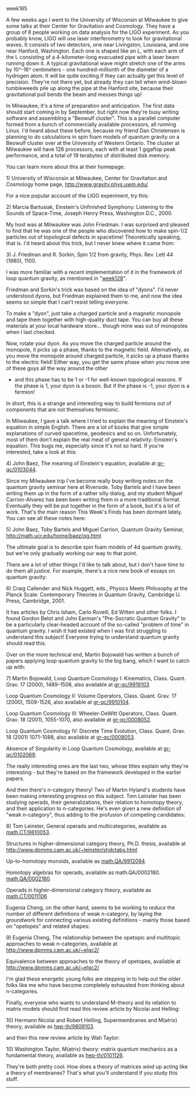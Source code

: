 week165

A few weeks ago I went to the University of Wisconsin at Milwaukee to
give some talks at their Center for Gravitation and Cosmology. They have
a group of 8 people working on data analysis for the LIGO experiment. As
you probably know, LIGO will use laser interferometry to look for
gravitational waves. It consists of two detectors, one near Livingston,
Louisiana, and one near Hanford, Washington. Each one is shaped like an
L, with each arm of the L consisting of a 4-kilometer-long evacuated
pipe with a laser beam running down it. A typical gravitational wave
might stretch one of the arms by 10^-16^ centimeters - one
hundred-millionth of the diameter of a hydrogen atom. It will be quite
exciting if they can actually get this level of precision. They\'re not
there yet, but already they can tell when wind-blown tumbleweeds pile up
along the pipe at the Hanford site, because their gravitational pull
bends the beam and messes things up!

In Milwaukee, it\'s a time of preparation and anticipation. The first
data should start coming in by September, but right now they\'re busy
writing software and assembling a \"Beowulf cluster\". This is a
parallel computer formed from a bunch of commercially available
processors, all running Linux. I\'d heard about these before, because my
friend Dan Christensen is planning to do calculations in spin foam
models of quantum gravity on a Beowulf cluster over at the University of
Western Ontario. The cluster at Milwaukee will have 128 processors, each
with at least 1 gigaflop peak performance, and a total of 19 terabytes
of distributed disk memory.

You can learn more about this at their homepage:

1\) University of Wisconsin at Milwaukee, Center for Gravitation and
Cosmology home page, <http://www.gravity.phys.uwm.edu/>

For a nice popular account of the LIGO experiment, try this:

2\) Marcia Bartusiak, Einstein\'s Unfinished Symphony: Listening to the
Sounds of Space-Time, Joseph Henry Press, Washington D.C., 2000.

My host was at Milwaukee was John Friedman. I was surprised and pleased
to find that he was one of the people who discovered how to make
spin-1/2 particles out of topological defects in spacetime!
Theoretically speaking, that is. I\'d heard about this trick, but I
never knew where it came from:

3\) J. Friedman and R. Sorkin, Spin 1/2 from gravity, Phys. Rev. Lett 44
(1980), 1100.

I was more familiar with a recent implementation of it in the framework
of loop quantum gravity, as mentioned in \"[week128](week128.html)\".

Friedman and Sorkin\'s trick was based on the idea of \"dyons\". I\'d
never understood dyons, but Friedman explained them to me, and now the
idea seems so simple that I can\'t resist telling everyone.

To make a \"dyon\", just take a charged particle and a magnetic monopole
and tape them together with high-quality duct tape. You can buy all
these materials at your local hardware store\... though mine was out of
monopoles when I last checked.

Now, rotate your dyon. As you move the charged particle around the
monopole, it picks up a phase, thanks to the magnetic field.
Alternatively, as you move the monopole around charged particle, it
picks up a phase thanks to the electric field! Either way, you get the
same phase when you move one of these guys all the way around the other
- and this phase has to be 1 or -1 for well-known topological reasons.
If the phase is 1, your dyon is a boson. But if the phase is -1, your
dyon is a fermion!

In short, this is a strange and interesting way to build fermions out of
components that are not themselves fermionic.

In Milwaukee, I gave a talk where I tried to explain the meaning of
Einstein\'s equation in simple English. There are a lot of books that
give simple explanations of curved spacetime, geodesics and so on.
Unfortunately, most of them don\'t explain the real meat of general
relativity: Einstein\'s equation. This bugs me, especially since it\'s
not so hard. If you\'re interested, take a look at this:

4\) John Baez, The meaning of Einstein\'s equation, available at
[gr-qc/0103044](http://xxx.lanl.gov/abs/gr-qc/0103044).

Since my Milwaukee trip I\'ve become really busy writing notes on the
quantum gravity seminar here at Riverside. Toby Bartels and I have been
writing them up in the form of a rather silly dialog, and my student
Miguel Carrion-Alvarez has been been writing them in a more traditional
format. Eventually they will be put together in the form of a book, but
it\'s a lot of work. That\'s the main reason This Week\'s Finds has been
dormant lately. You can see all these notes here:

5\) John Baez, Toby Bartels and Miguel Carrion, Quantum Gravity Seminar,
<http://math.ucr.edu/home/baez/qg.html>

The ultimate goal is to describe spin foam models of 4d quantum gravity,
but we\'re only gradually working our way to that point.

There are a lot of other things I\'d like to talk about, but I don\'t
have time to do them all justice. For example, there\'s a nice new book
of essays on quantum gravity:

6\) Craig Callender and Nick Huggett, eds., Physics Meets Philosophy at
the Planck Scale: Contemporary Theories in Quantum Gravity, Cambridge U.
Press, Cambridge, 2001.

It has articles by Chris Isham, Carlo Rovelli, Ed Witten and other
folks. I found Gordon Belot and John Earman\'s \"Pre-Socratic Quantum
Gravity\" to be a particularly clear-headed account of the so-called
\"problem of time\" in quantum gravity. I wish it had existed when I was
first struggling to understand this subject! Everyone trying to
understand quantum gravity should read this.

Over on the more technical end, Martin Bojowald has written a bunch of
papers applying loop quantum gravity to the big bang, which I want to
catch up with:

7\) Martin Bojowald, Loop Quantum Cosmology I: Kinematics, Class. Quant.
Grav. 17 (2000), 1489-1508, also available at
[gr-qc/9919103](http://xxx.lanl.gov/abs/gr-qc/9919103)

Loop Quantum Cosmology II: Volume Operators, Class. Quant. Grav. 17
(2000), 1509-1526, also available at
[gr-qc/9910104](http://xxx.lanl.gov/abs/gr-qc/9910104).

Loop Quantum Cosmology III: Wheeler-DeWitt Operators, Class. Quant.
Grav. 18 (2001), 1055-1070, also available at
[gr-qc/0008052](http://xxx.lanl.gov/abs/gr-qc/0008052).

Loop Quantum Cosmology IV: Discrete Time Evolution, Class. Quant. Grav.
18 (2001) 1071-1088, also available at
[gr-qc/0008053](http://xxx.lanl.gov/abs/gr-qc/0008053).

Absence of Singularity in Loop Quantum Cosmology, available at
[gr-qc/0102069](http://xxx.lanl.gov/abs/gr-qc/0102069).

The really interesting ones are the last two, whose titles explain why
they\'re interesting - but they\'re based on the framework developed in
the earlier papers.

And then there\'s n-category theory! Two of Martin Hyland\'s students
have been making interesting progress on this subject. Tom Leinster has
been studying operads, their generalizations, their relation to homotopy
theory, and their application to n-categories. He\'s even given a new
definition of \"weak n-category\", thus adding to the profusion of
competing candidates:

8\) Tom Leinster, General operads and multicategories, available as
[math.CT/9810053](http://xxx.lanl.gov/abs/math.CT/9810053).

Structures in higher-dimensional category theory, Ph.D. thesis,
available at <http://www.dpmms.cam.ac.uk/~leinster/shdctabs.html>

Up-to-homotopy monoids, available as
[math.QA/9912084](http://xxx.lanl.gov/abs/math.QA/9912084).

Homotopy algebras for operads, available as math.QA/0002180.
[math.QA/0002180](http://xxx.lanl.gov/abs/math.QA/0002180).

Operads in higher-dimensional category theory, available as
[math.CT/0011106](http://xxx.lanl.gov/abs/math.CT/0011106)

Eugenia Cheng, on the other hand, seems to be working to *reduce* the
number of different definitions of weak n-category, by laying the
groundwork for connecting various existing definitions - mainly those
based on \"opetopes\" and related shapes:

9\) Eugenia Cheng, The relationship between the opetopic and multitopic
approaches to weak n-categories, available at
<http://www.dpmms.cam.ac.uk/~elgc2/>

Equivalence between approaches to the theory of opetopes, available at
<http://www.dpmms.cam.ac.uk/~elgc2/>

I\'m glad these energetic young folks are stepping in to help out the
older folks like me who have become completely exhausted from thinking
about n-categories.

Finally, everyone who wants to understand M-theory and its relation to
matrix models should first read this review article by Nicolai and
Helling:

10\) Hermann Nicolai and Robert Helling, Supermembranes and M(atrix)
theory, available as
[hep-th/9809103](http://xxx.lanl.gov/abs/hep-th/9809103).

and then this new review article by Wati Taylor:

10\) Washington Taylor, M(atrix) theory: matrix quantum mechanics as a
fundamental theory, available as
[hep-th/0101126](http://xxx.lanl.gov/abs/hep-th/0101126).

They\'re both pretty cool. How does a theory of matrices wind up acting
like a theory of membranes? That\'s what you\'ll understand if you study
this stuff.

------------------------------------------------------------------------
